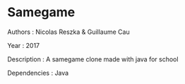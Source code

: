 # Samegame

Authors : Nicolas Reszka & Guillaume Cau

Year : 2017

Description : A samegame clone made with java for school

Dependencies : Java


